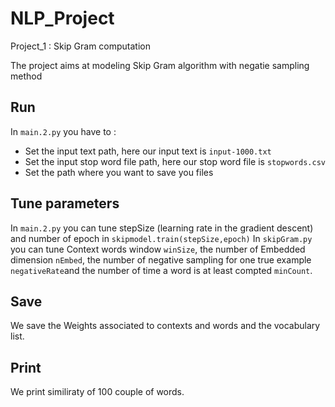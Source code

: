 # NLP_Project
Project_1 : Skip Gram computation

The project aims at modeling Skip Gram  algorithm with negatie sampling method

## Run

In `main.2.py` you have to :
- Set the input text path, here our input text is `input-1000.txt`
- Set the input stop word file path, here our stop word file is `stopwords.csv`
- Set the path where you want to save you files

## Tune parameters

In `main.2.py` you can tune stepSize (learning rate in the gradient descent) and number of epoch in `skipmodel.train(stepSize,epoch)`
In `skipGram.py` you can tune Context words window `winSize`, the number of Embedded dimension `nEmbed`, the number of negative sampling for one true example `negativeRate`and the number of time a word is at least compted `minCount`.

## Save

We save the Weights associated to contexts and words and the vocabulary list.

## Print

We print similiraty of 100 couple of words.

